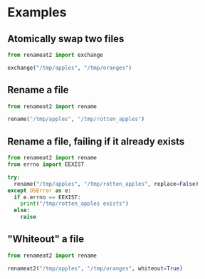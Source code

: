 # Examples

## Atomically swap two files

```python
from renameat2 import exchange

exchange("/tmp/apples", "/tmp/oranges")
```

## Rename a file

```python
from renameat2 import rename

rename("/tmp/apples", "/tmp/rotten_apples")
```

## Rename a file, failing if it already exists

```python
from renameat2 import rename
from errno import EEXIST

try:
  rename("/tmp/apples", "/tmp/rotten_apples", replace=False)
except OSError as e:
  if e.errno == EEXIST:
    print("/tmp/rotten_apples exists")
  else:
    raise
```

## "Whiteout" a file

```python
from renameat2 import rename

renameat2("/tmp/apples", "/tmp/oranges", whiteout=True)
```
